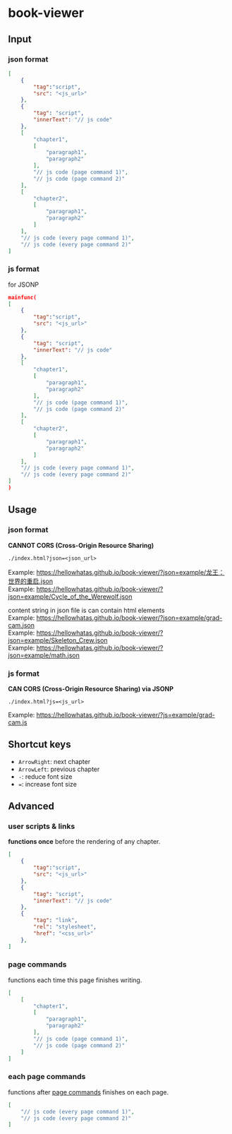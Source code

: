 # book-viewer
## Input
### json format
```json
[
    {
        "tag":"script",
        "src": "<js_url>"
    },
    {
        "tag": "script",
        "innerText": "// js code"
    },
    [
        "chapter1",
        [
            "paragraph1",
            "paragraph2"
        ],
        "// js code (page command 1)",
        "// js code (page command 2)"
    ],
    [
        "chapter2",
        [
            "paragraph1",
            "paragraph2"
        ]
    ],
    "// js code (every page command 1)",
    "// js code (every page command 2)"
]
```
### js format
for JSONP
```json
mainfunc(
[
    {
        "tag":"script",
        "src": "<js_url>"
    },
    {
        "tag": "script",
        "innerText": "// js code"
    },
    [
        "chapter1",
        [
            "paragraph1",
            "paragraph2"
        ],
        "// js code (page command 1)",
        "// js code (page command 2)"
    ],
    [
        "chapter2",
        [
            "paragraph1",
            "paragraph2"
        ]
    ],
    "// js code (every page command 1)",
    "// js code (every page command 2)"
]
)
```
## Usage
### json format
**CANNOT CORS (Cross-Origin Resource Sharing)**
```text
./index.html?json=<json_url>
```
Example: https://hellowhatas.github.io/book-viewer/?json=example/龙王：世界的重启.json  
Example: https://hellowhatas.github.io/book-viewer/?json=example/Cycle_of_the_Werewolf.json  

content string in json file is can contain html elements  
Example: https://hellowhatas.github.io/book-viewer/?json=example/grad-cam.json  
Example: https://hellowhatas.github.io/book-viewer/?json=example/Skeleton_Crew.json  
Example: https://hellowhatas.github.io/book-viewer/?json=example/math.json  

### js format
**CAN CORS (Cross-Origin Resource Sharing) via JSONP**
```text
./index.html?js=<js_url>
```
Example: https://hellowhatas.github.io/book-viewer/?js=example/grad-cam.js  

## Shortcut keys
- `ArrowRight`: next chapter
- `ArrowLeft`: previous chapter
- `-`: reduce font size
- `=`: increase font size

## Advanced
### user scripts & links
**functions once** before the rendering of any chapter.
```json
[
    {
        "tag":"script",
        "src": "<js_url>"
    },
    {
        "tag": "script",
        "innerText": "// js code"
    },
    {
        "tag": "link",
        "rel": "stylesheet",
        "href": "<css_url>"
    },
]
```
### page commands
functions each time this page finishes writing.
```json
[
    [
        "chapter1",
        [
            "paragraph1",
            "paragraph2"
        ],
        "// js code (page command 1)",
        "// js code (page command 2)"
    ]
]
```
### each page commands
functions after [page commands](#page-commands) finishes on each page.
```json
[
    "// js code (every page command 1)",
    "// js code (every page command 2)"
]
```